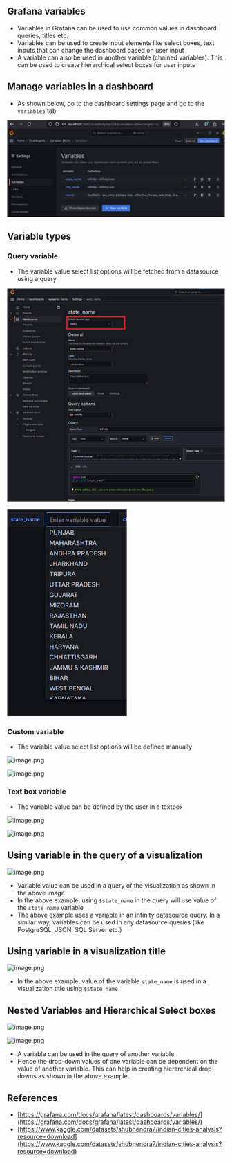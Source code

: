 ## Grafana variables

-   Variables in Grafana can be used to use common values in dashboard queries, titles etc.
-   Variables can be used to create input elements like select boxes, text inputs that can change the dashboard based on user input
-   A variable can also be used in another variable (chained variables). This can be used to create hierarchical select boxes for user inputs

## Manage variables in a dashboard

-   As shown below, go to the dashboard settings page and go to the `variables` tab

![grafana%20variables%20screen.png](https://github.com/nagasudhirpulla/taming_python/blob/master/blog/skills/assets/img/grafana%20variables%20screen.png?raw=true)

## Variable types

### Query variable

-   The variable value select list options will be fetched from a datasource using a query

![grafana%20query%20variable%20configuration.png](https://github.com/nagasudhirpulla/taming_python/blob/master/blog/skills/assets/img/grafana%20query%20variable%20configuration.png?raw=true)

![grafana%20query%20variable%20demo.png](https://github.com/nagasudhirpulla/taming_python/blob/master/blog/skills/assets/img/grafana%20query%20variable%20demo.png?raw=true)

### Custom variable

-   The variable value select list options will be defined manually

![image.png](https://prod-files-secure.s3.us-west-2.amazonaws.com/e2127588-bc2c-4960-9072-182c822d4772/c3bb313a-e227-4fb0-9a1f-4e0cc8a910a2/image.png)

![image.png](https://prod-files-secure.s3.us-west-2.amazonaws.com/e2127588-bc2c-4960-9072-182c822d4772/cdbba86c-8fd5-4492-abac-b3e65c1ca5d2/image.png)

### Text box variable

-   The variable value can be defined by the user in a textbox

![image.png](https://prod-files-secure.s3.us-west-2.amazonaws.com/e2127588-bc2c-4960-9072-182c822d4772/9a5f7a65-3324-454d-b0c5-8cb17c2c6b3e/image.png)

![image.png](https://prod-files-secure.s3.us-west-2.amazonaws.com/e2127588-bc2c-4960-9072-182c822d4772/fd62b238-84ed-41c8-b42e-06bf647b7966/image.png)

## Using variable in the query of a visualization

![image.png](https://prod-files-secure.s3.us-west-2.amazonaws.com/e2127588-bc2c-4960-9072-182c822d4772/77cced8d-d5a3-49e0-ac27-6c9a8c08eb9e/image.png)

-   Variable value can be used in a query of the visualization as shown in the above image
-   In the above example, using `$state_name` in the query will use value of the `state_name` variable
-   The above example uses a variable in an infinity datasource query. In a similar way, variables can be used in any datasource queries (like PostgreSQL, JSON, SQL Server etc.)

## Using variable in a visualization title

![image.png](https://prod-files-secure.s3.us-west-2.amazonaws.com/e2127588-bc2c-4960-9072-182c822d4772/f4a232b8-3584-407a-a9d4-d6251ef8e0fb/image.png)

-   In the above example, value of the variable `state_name` is used in a visualization title using `$state_name`

## Nested Variables and Hierarchical Select boxes

![image.png](https://prod-files-secure.s3.us-west-2.amazonaws.com/e2127588-bc2c-4960-9072-182c822d4772/e409ff25-9cab-4f23-98ee-4dcaedc37400/image.png)

![image.png](https://prod-files-secure.s3.us-west-2.amazonaws.com/e2127588-bc2c-4960-9072-182c822d4772/dc70f907-a2e1-4773-8b04-2fe77ed1ab48/image.png)

-   A variable can be used in the query of another variable
-   Hence the drop-down values of one variable can be dependent on the value of another variable. This can help in creating hierarchical drop-downs as shown in the above example.

## References

-   [https://grafana.com/docs/grafana/latest/dashboards/variables/](https://grafana.com/docs/grafana/latest/dashboards/variables/)
-   [https://www.kaggle.com/datasets/shubhendra7/indian-cities-analysis?resource=download](https://www.kaggle.com/datasets/shubhendra7/indian-cities-analysis?resource=download)
<!--stackedit_data:
eyJoaXN0b3J5IjpbNDU4OTA2ODQ5LDE2MzA0MDQ1MDBdfQ==
-->